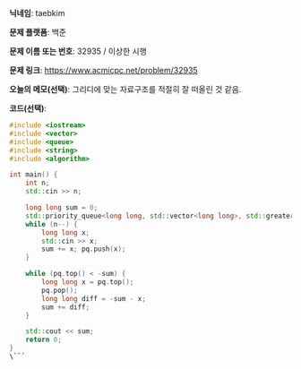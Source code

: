 **닉네임**: taebkim

**문제 플랫폼**: 백준

**문제 이름 또는 번호**: 32935 / 이상한 시행

**문제 링크**: https://www.acmicpc.net/problem/32935

**오늘의 메모(선택)**: 그리디에 맞는 자료구조를 적절히 잘 떠올린 것 같음.

**코드(선택)**: 

```c++
#include <iostream>
#include <vector>
#include <queue>
#include <string>
#include <algorithm>

int main() {
    int n;
    std::cin >> n;

    long long sum = 0;
    std::priority_queue<long long, std::vector<long long>, std::greater<long long> > pq;
    while (n--) {
        long long x;
        std::cin >> x;
        sum += x; pq.push(x);
    }

    while (pq.top() < -sum) {
        long long x = pq.top();
        pq.pop();
        long long diff = -sum - x;
        sum += diff;
    }

    std::cout << sum;
    return 0;
}
\```